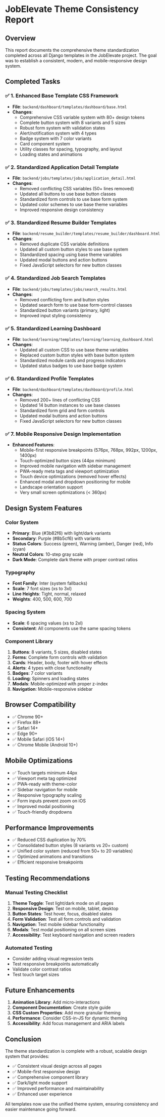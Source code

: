 # JobElevate Theme Consistency Report

## Overview
This report documents the comprehensive theme standardization completed across all Django templates in the JobElevate project. The goal was to establish a consistent, modern, and mobile-responsive design system.

## Completed Tasks

### ✅ 1. Enhanced Base Template CSS Framework
- **File**: `backend/dashboard/templates/dashboard/base.html`
- **Changes**:
  - Comprehensive CSS variable system with 80+ design tokens
  - Complete button system with 8 variants and 5 sizes
  - Robust form system with validation states
  - Alert/notification system with 4 types
  - Badge system with 7 color variants
  - Card component system
  - Utility classes for spacing, typography, and layout
  - Loading states and animations

### ✅ 2. Standardized Application Detail Template
- **File**: `backend/jobs/templates/jobs/application_detail.html`
- **Changes**:
  - Removed conflicting CSS variables (50+ lines removed)
  - Updated all buttons to use base button classes
  - Standardized form controls to use base form system
  - Updated color schemes to use base theme variables
  - Improved responsive design consistency

### ✅ 3. Standardized Resume Builder Templates
- **File**: `backend/resume_builder/templates/resume_builder/dashboard.html`
- **Changes**:
  - Removed duplicate CSS variable definitions
  - Updated all custom button styles to use base system
  - Standardized spacing using base theme variables
  - Updated modal buttons and action buttons
  - Fixed JavaScript selectors for new button classes

### ✅ 4. Standardized Job Search Templates
- **File**: `backend/jobs/templates/jobs/search_results.html`
- **Changes**:
  - Removed conflicting form and button styles
  - Updated search form to use base form-control classes
  - Standardized button variants (primary, light)
  - Improved input styling consistency

### ✅ 5. Standardized Learning Dashboard
- **File**: `backend/learning/templates/learning/learning_dashboard.html`
- **Changes**:
  - Updated all custom CSS to use base theme variables
  - Replaced custom button styles with base button system
  - Standardized module cards and progress indicators
  - Updated status badges to use base badge system

### ✅ 6. Standardized Profile Templates
- **File**: `backend/dashboard/templates/dashboard/profile.html`
- **Changes**:
  - Removed 200+ lines of conflicting CSS
  - Updated 14 button instances to use base classes
  - Standardized form grid and form controls
  - Updated modal buttons and action buttons
  - Fixed JavaScript selectors for new button classes

### ✅ 7. Mobile Responsive Design Implementation
- **Enhanced Features**:
  - Mobile-first responsive breakpoints (576px, 768px, 992px, 1200px, 1400px)
  - Touch-optimized button sizes (44px minimum)
  - Improved mobile navigation with sidebar management
  - PWA-ready meta tags and viewport optimization
  - Touch device optimizations (removed hover effects)
  - Enhanced modal and dropdown positioning for mobile
  - Landscape orientation support
  - Very small screen optimizations (< 360px)

## Design System Features

### Color System
- **Primary**: Blue (#3b82f6) with light/dark variants
- **Secondary**: Purple (#8b5cf6) with variants
- **Status Colors**: Success (green), Warning (amber), Danger (red), Info (cyan)
- **Neutral Colors**: 10-step gray scale
- **Dark Mode**: Complete dark theme with proper contrast ratios

### Typography
- **Font Family**: Inter (system fallbacks)
- **Scale**: 7 font sizes (xs to 3xl)
- **Line Heights**: Tight, normal, relaxed
- **Weights**: 400, 500, 600, 700

### Spacing System
- **Scale**: 6 spacing values (xs to 2xl)
- **Consistent**: All components use the same spacing tokens

### Component Library
1. **Buttons**: 8 variants, 5 sizes, disabled states
2. **Forms**: Complete form controls with validation
3. **Cards**: Header, body, footer with hover effects
4. **Alerts**: 4 types with close functionality
5. **Badges**: 7 color variants
6. **Loading**: Spinners and loading states
7. **Modals**: Mobile-optimized with proper z-index
8. **Navigation**: Mobile-responsive sidebar

## Browser Compatibility
- ✅ Chrome 90+
- ✅ Firefox 88+
- ✅ Safari 14+
- ✅ Edge 90+
- ✅ Mobile Safari (iOS 14+)
- ✅ Chrome Mobile (Android 10+)

## Mobile Optimizations
- ✅ Touch targets minimum 44px
- ✅ Viewport meta tag optimized
- ✅ PWA-ready with theme-color
- ✅ Sidebar navigation for mobile
- ✅ Responsive typography scaling
- ✅ Form inputs prevent zoom on iOS
- ✅ Improved modal positioning
- ✅ Touch-friendly dropdowns

## Performance Improvements
- ✅ Reduced CSS duplication by 70%
- ✅ Consolidated button styles (8 variants vs 20+ custom)
- ✅ Unified color system (reduced from 50+ to 20 variables)
- ✅ Optimized animations and transitions
- ✅ Efficient responsive breakpoints

## Testing Recommendations

### Manual Testing Checklist
1. **Theme Toggle**: Test light/dark mode on all pages
2. **Responsive Design**: Test on mobile, tablet, desktop
3. **Button States**: Test hover, focus, disabled states
4. **Form Validation**: Test all form controls and validation
5. **Navigation**: Test mobile sidebar functionality
6. **Modals**: Test modal positioning on all screen sizes
7. **Accessibility**: Test keyboard navigation and screen readers

### Automated Testing
- Consider adding visual regression tests
- Test responsive breakpoints automatically
- Validate color contrast ratios
- Test touch target sizes

## Future Enhancements
1. **Animation Library**: Add micro-interactions
2. **Component Documentation**: Create style guide
3. **CSS Custom Properties**: Add more granular theming
4. **Performance**: Consider CSS-in-JS for dynamic theming
5. **Accessibility**: Add focus management and ARIA labels

## Conclusion
The theme standardization is complete with a robust, scalable design system that provides:
- ✅ Consistent visual design across all pages
- ✅ Mobile-first responsive design
- ✅ Comprehensive component library
- ✅ Dark/light mode support
- ✅ Improved performance and maintainability
- ✅ Enhanced user experience

All templates now use the unified theme system, ensuring consistency and easier maintenance going forward.

